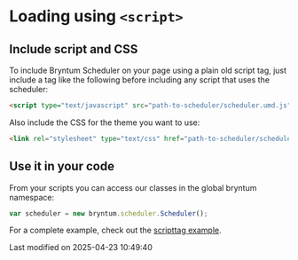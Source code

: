# Loading using `<script>`

## Include script and CSS

To include Bryntum Scheduler on your page using a plain old script tag, just include a tag like the following before
including any script that uses the scheduler:

```html
<script type="text/javascript" src="path-to-scheduler/scheduler.umd.js"></script>
```

Also include the CSS for the theme you want to use:

```html
<link rel="stylesheet" type="text/css" href="path-to-scheduler/scheduler.[theme].css" data-bryntum-theme>
```

## Use it in your code

From your scripts you can access our classes in the global bryntum namespace:

```javascript
var scheduler = new bryntum.scheduler.Scheduler();
```

For a complete example, check out the <a href="../examples/scripttag/" target="_blank">scripttag example</a>.



<p class="last-modified">Last modified on 2025-04-23 10:49:40</p>
